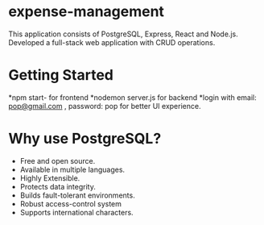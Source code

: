 # expense-management
This application consists of PostgreSQL, Express, React and Node.js. Developed a full-stack web application with CRUD operations.

# Getting Started
*npm start- for frontend
*nodemon server.js for backend
*login with email: pop@gmail.com , password: pop for better UI experience.

# Why use PostgreSQL?

- Free and open source.
- Available in multiple languages.
- Highly Extensible.
- Protects data integrity.
- Builds fault-tolerant environments.
- Robust access-control system
- Supports international characters.
